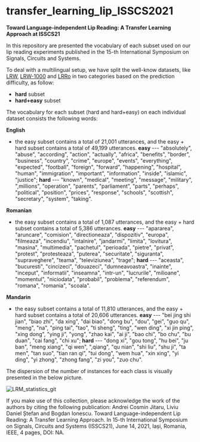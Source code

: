 # transfer_learning_lip_ISSCS2021

**Toward Language-independent Lip Reading: A Transfer Learning Approach at ISSCS21**


In this repository are presented the vocabulary of each subset used on our lip reading experiments published in the 15-th International Symposium on Signals, Circuits and Systems.

To deal with a multilingual setup, we have split the well-know datasets, like [LRW](https://www.robots.ox.ac.uk/~vgg/publications/2016/Chung16/chung16.pdf), [LRW-1000](https://arxiv.org/pdf/1810.06990.pdf) and [LRRo](https://doi.org/10.1145/3339825.3394932 ) in two categories based on the prediction difficulty, as follow:
- **hard** subset
- **hard+easy** subset

The vocabulary for each subset (hard and hard+easy) on each individual dataset consists the following words:

**English**
- the easy subset contains a total of 21,001 utterances, and the easy + hard subset contains a total of 49,199 utterances. 
**easy** --- "absolutely", "abuse", "according", "action", "actually", "africa", "benefits", "border", "business", "country", "crime", "europe", "events", "everything", "expected", "football", "foreign", "forward", "happening", "hospital", "human", "immigration", "important", "information", "inside", "islamic", "justice"; **hard** --- "known", "medical", "meeting", "message", "military", ",millions", "operation", "parents", "parliament", "parts", "perhaps", "political", "position", "prices", "response", "schools", "scottish", "secretary", "system", "taking".

**Romanian**
- the easy subset contains a total of 1,087 utterances, and the easy + hard subset contains a total of 5,386 utterances. 
**easy** --- "apararea", "aruncare", "comision", "directioneaza", "dispozitiv", "europa", "filmeaza", "incendiu", "intalnire", "jandarmi", "limita", "lovitura", "masina", "multimedia", "pachetul", "perioada", "pietre", "privat", "protest", "protesteaza", "puterea", "securitate", "siguranta", "supraveghere", "teama", "televiziunea", "trage"; **hard** --- "aceasta", "bucuresti", "cincizeci", "douazeci", "dumneavoastra", "inainte", "inceput", "informatii", "inseamna", "intr-un", "lucrurile", "milioane", "momentul", "niciodata", "probabil", "problema", "referendum", "romana", "romania", "scoala".

**Mandarin**
- the easy subset contains a total of 11,810 utterances, and the easy + hard subset contains a total of 20,606 utterances. 
**easy** --- "bei jing shi jian", "biao zhi", "da xing", "dai biao", "dong bu", "dou", "gei", "guo qu", "meng", "na", "ping tai", "tao", "ti sheng", "ting", "wen ding", "xi jin ping", "xing dong", "ying ji", "yong", "zhao kai", "ai ji", "bao chi", "bo chu", "bu duan", "cai fang", "chi xu"; **hard** --- "dong xi", "gou tong", "hu bei", "ju ban", "meng xiang", "qi wen", ",qiang", "qu nian", "shi liu", "shu ji", "ta men", "tan suo", "tian ran qi", "tui dong", "wem hua", "xin xing", "yi ding", "yi zhong", "zhong fang", "zi you", "zuo chu".

The dispersion of the number of instances for each class is visually presented in the below picture.

![LRM_statistics_git](https://user-images.githubusercontent.com/39959212/112307956-3e26ef00-8caa-11eb-9747-e76433d0ba75.png)

If you make use of this collection, please acknowledge the work of the authors by citing the following publication: Andrei Cosmin Jitaru, Liviu Daniel Ștefan and Bogdan Ionescu. Toward Language-independent Lip Reading: A Transfer Learning Approach. In 15-th International Symposium on Signals, Circuits and Systems (ISSCS21), June 14, 2021, Iași, Romania, IEEE, 4 pages, DOI: NA.

